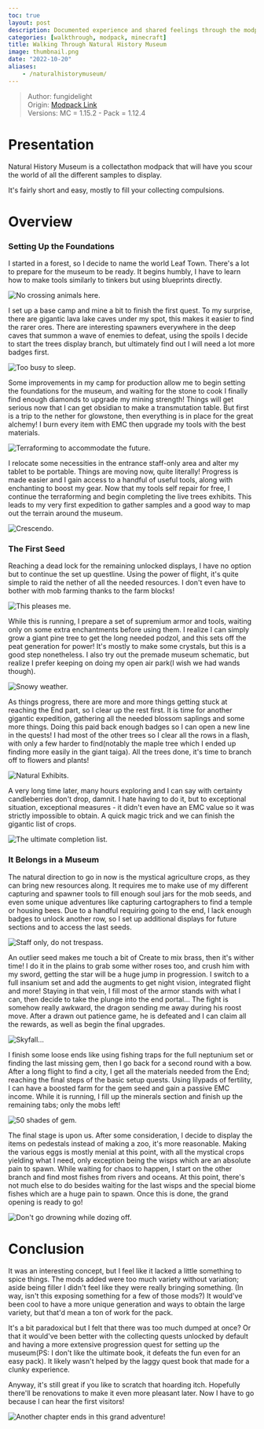 ```yaml
---
toc: true
layout: post
description: Documented experience and shared feelings through the modpack.
categories: [walkthrough, modpack, minecraft]
title: Walking Through Natural History Museum
image: thumbnail.png
date: "2022-10-20"
aliases:
    - /naturalhistorymuseum/
---
```

>Author: fungidelight  
Origin: [Modpack Link](https://www.curseforge.com/minecraft/modpacks/natural-history-museum)  
Versions: MC = 1.15.2 - Pack = 1.12.4

# Presentation

Natural History Museum is a collectathon modpack that will have you scour the world of all the different samples to display.

It's fairly short and easy, mostly to fill your collecting compulsions.

# Overview
### Setting Up the Foundations

I started in a forest, so I decide to name the world Leaf Town. There's a lot to prepare for the museum to be ready. It begins humbly, I have to learn how to make tools similarly to tinkers but using blueprints directly.

![No crossing animals here.](a1)

I set up a base camp and mine a bit to finish the first quest. To my surprise, there are gigantic lava lake caves under my spot, this makes it easier to find the rarer ores.
There are interesting spawners everywhere in the deep caves that summon a wave of enemies to defeat, using the spoils I decide to start the trees display branch, but ultimately find out I will need a lot more badges first.

![Too busy to sleep.](a2)

Some improvements in my camp for production allow me to begin setting the foundations for the museum, and waiting for the stone to cook I finally find enough diamonds to upgrade my mining strength!
Things will get serious now that I can get obsidian to make a transmutation table. But first is a trip to the nether for glowstone, then everything is in place for the great alchemy! I burn every item with EMC then upgrade my tools with the best materials.

![Terraforming to accommodate the future.](a3)

I relocate some necessities in the entrance staff-only area and alter my tablet to be portable. Things are moving now, quite literally! Progress is made easier and I gain access to a handful of useful tools, along with enchanting to boost my gear. Now that my tools self repair for free, I continue the terraforming and begin completing the live trees exhibits. This leads to my very first expedition to gather samples and a good way to map out the terrain around the museum.

![Crescendo.](a4)

### The First Seed

Reaching a dead lock for the remaining unlocked displays, I have no option but to continue the set up questline. Using the power of flight, it's quite simple to raid the nether of all the needed resources. I don't even have to bother with mob farming thanks to the farm blocks!

![This pleases me.](b1)

While this is running, I prepare a set of supremium armor and tools, waiting only on some extra enchantments before using them. I realize I can simply grow a giant pine tree to get the long needed podzol, and this sets off the peat generation for power! It's mostly to make some crystals, but this is a good step nonetheless. I also try out the premade museum schematic, but realize I prefer keeping on doing my open air park(I wish we had wands though).

![Snowy weather.](b2)

As things progress, there are more and more things getting stuck at reaching the End part, so I clear up the rest first. It is time for another gigantic expedition, gathering all the needed blossom saplings and some more things.
Doing this paid back enough badges so I can open a new line in the quests! I had most of the other trees so I clear all the rows in a flash, with only a few harder to find(notably the maple tree which I ended up finding more easily in the giant taiga). All the trees done, it's time to branch off to flowers and plants!

![Natural Exhibits.](b3)

A very long time later, many hours exploring and I can say with certainty candleberries don't drop, damnit. I hate having to do it, but to exceptional situation, exceptional measures - it didn't even have an EMC value so it was strictly impossible to obtain. A quick magic trick and we can finish the gigantic list of crops.

![The ultimate completion list.](b4)

### It Belongs in a Museum

The natural direction to go in now is the mystical agriculture crops, as they can bring new resources along. It requires me to make use of my different capturing and spawner tools to fill enough soul jars for the mob seeds, and even some unique adventures like capturing cartographers to find a temple or housing bees. Due to a handful requiring going to the end, I lack enough badges to unlock another row, so I set up additional displays for future sections and to access the last seeds.

![Staff only, do not trespass.](c1)

An outlier seed makes me touch a bit of Create to mix brass, then it's wither time! I do it in the plains to grab some wither roses too, and crush him with my sword, getting the star will be a huge jump in progression. I switch to a full insanium set and add the augments to get night vision, integrated flight and more! Staying in that vein, I fill most of the armor stands with what I can, then decide to take the plunge into the end portal...
The fight is somehow really awkward, the dragon sending me away during his roost move. After a drawn out patience game, he is defeated and I can claim all the rewards, as well as begin the final upgrades.

![Skyfall...](c2)

I finish some loose ends like using fishing traps for the full neptunium set or finding the last missing gem, then I go back for a second round with a bow. After a long flight to find a city, I get all the materials needed from the End; reaching the final steps of the basic setup quests.
Using lilypads of fertility, I can have a boosted farm for the gem seed and gain a passive EMC income. While it is running, I fill up the minerals section and finish up the remaining tabs; only the mobs left!

![50 shades of gem.](c3)

The final stage is upon us. After some consideration, I decide to display the items on pedestals instead of making a zoo, it's more reasonable. Making the various eggs is mostly menial at this point, with all the mystical crops yielding what I need, only exception being the wisps which are an absolute pain to spawn. While waiting for chaos to happen, I start on the other branch and find most fishes from rivers and oceans.
At this point, there's not much else to do besides waiting for the last wisps and the special biome fishes which are a huge pain to spawn. Once this is done, the grand opening is ready to go!

![Don't go drowning while dozing off.](c4)

# Conclusion

It was an interesting concept, but I feel like it lacked a little something to spice things. The mods added were too much variety without variation; aside being filler I didn't feel like they were really bringing something. (In way, isn't this exposing something for a few of those mods?)
It would've been cool to have a more unique generation and ways to obtain the large variety, but that'd mean a ton of work for the pack.

It's a bit paradoxical but I felt that there was too much dumped at once? Or that it would've been better with the collecting quests unlocked by default and having a more extensive progression quest for setting up the museum(PS: I don't like the ultimate book, it defeats the fun even for an easy pack). It likely wasn't helped by the laggy quest book that made for a clunky experience.

Anyway, it's still great if you like to scratch that hoarding itch. Hopefully there'll be renovations to make it even more pleasant later.
Now I have to go because I can hear the first visitors!

![Another chapter ends in this grand adventure!](win)

<script src="https://utteranc.es/client.js"
        repo="orian34/travelogues"
        issue-term="title"
        label="Comment"
        theme="github-dark"
        crossorigin="anonymous"
        async>
</script>
